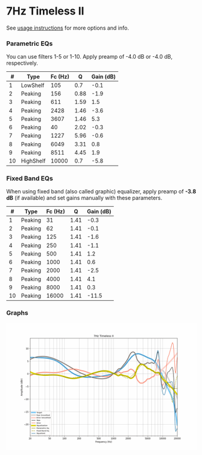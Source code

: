 # 7Hz Timeless II
See [usage instructions](https://github.com/jaakkopasanen/AutoEq#usage) for more options and info.

### Parametric EQs
You can use filters 1-5 or 1-10. Apply preamp of -4.0 dB or -4.0 dB, respectively.

|   # | Type      |   Fc (Hz) |    Q |   Gain (dB) |
|-----|-----------|-----------|------|-------------|
|   1 | LowShelf  |       105 | 0.7  |        -0.1 |
|   2 | Peaking   |       156 | 0.88 |        -1.9 |
|   3 | Peaking   |       611 | 1.59 |         1.5 |
|   4 | Peaking   |      2428 | 1.46 |        -3.6 |
|   5 | Peaking   |      3607 | 1.46 |         5.3 |
|   6 | Peaking   |        40 | 2.02 |        -0.3 |
|   7 | Peaking   |      1227 | 5.96 |        -0.6 |
|   8 | Peaking   |      6049 | 3.31 |         0.8 |
|   9 | Peaking   |      8511 | 4.45 |         1.9 |
|  10 | HighShelf |     10000 | 0.7  |        -5.8 |

### Fixed Band EQs
When using fixed band (also called graphic) equalizer, apply preamp of **-3.8 dB** (if available) and set gains manually with these parameters.

|   # | Type    |   Fc (Hz) |    Q |   Gain (dB) |
|-----|---------|-----------|------|-------------|
|   1 | Peaking |        31 | 1.41 |        -0.3 |
|   2 | Peaking |        62 | 1.41 |        -0.1 |
|   3 | Peaking |       125 | 1.41 |        -1.6 |
|   4 | Peaking |       250 | 1.41 |        -1.1 |
|   5 | Peaking |       500 | 1.41 |         1.2 |
|   6 | Peaking |      1000 | 1.41 |         0.6 |
|   7 | Peaking |      2000 | 1.41 |        -2.5 |
|   8 | Peaking |      4000 | 1.41 |         4.1 |
|   9 | Peaking |      8000 | 1.41 |         0.3 |
|  10 | Peaking |     16000 | 1.41 |       -11.5 |

### Graphs
![](./7Hz%20Timeless%20II.png)
